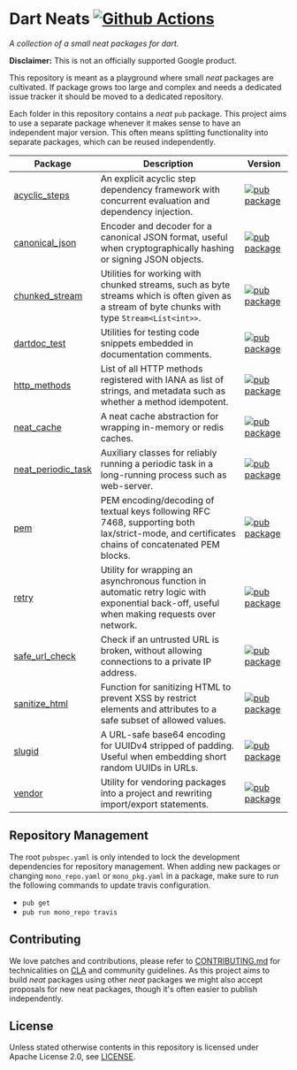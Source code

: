 Dart Neats [![Github Actions](https://github.com/google/dart-neats/actions/workflows/dart.yml/badge.svg)](https://github.com/google/dart-neats/actions/workflows/dart.yml)
==========
_A collection of a small neat packages for dart._

**Disclaimer:** This is not an officially supported Google product.

This repository is meant as a playground where small _neat_ packages are
cultivated. If package grows too large and complex and needs a dedicated issue
tracker it should be moved to a dedicated repository.

Each folder in this repository contains a _neat_ `pub` package. This project
aims to use a separate package whenever it makes sense to have an independent
major version. This often means splitting functionality into separate packages,
which can be reused independently.

| Package | Description | Version |
|---|---|---|
| [acyclic_steps](acyclic_steps/) | An explicit acyclic step dependency framework with concurrent evaluation and dependency injection. | [![pub package](https://img.shields.io/pub/v/acyclic_steps.svg)](https://pub.dev/packages/acyclic_steps) |
| [canonical_json](canonical_json/) | Encoder and decoder for a canonical JSON format, useful when cryptographically hashing or signing JSON objects. | [![pub package](https://img.shields.io/pub/v/canonical_json.svg)](https://pub.dev/packages/canonical_json) |
| [chunked_stream](chunked_stream/) | Utilities for working with chunked streams, such as byte streams which is often given as a stream of byte chunks with type `Stream<List<int>>`. | [![pub package](https://img.shields.io/pub/v/chunked_stream.svg)](https://pub.dev/packages/chunked_stream) |
| [dartdoc_test](dartdoc_test/) | Utilities for testing code snippets embedded in documentation comments. | [![pub package](https://img.shields.io/pub/v/dartdoc_test.svg)](https://pub.dev/packages/dartdoc_test) |
| [http_methods](http_methods/) | List of all HTTP methods registered with IANA as list of strings, and metadata such as whether a method idempotent. | [![pub package](https://img.shields.io/pub/v/http_methods.svg)](https://pub.dev/packages/http_methods) |
| [neat_cache](neat_cache/) | A neat cache abstraction for wrapping in-memory or redis caches. | [![pub package](https://img.shields.io/pub/v/neat_cache.svg)](https://pub.dev/packages/neat_cache) |
| [neat_periodic_task](neat_periodic_task/) | Auxiliary classes for reliably running a periodic task in a long-running process such as web-server. | [![pub package](https://img.shields.io/pub/v/neat_periodic_task.svg)](https://pub.dev/packages/neat_periodic_task) |
| [pem](pem/) | PEM encoding/decoding of textual keys following RFC 7468, supporting both lax/strict-mode, and certificates chains of concatenated PEM blocks. | [![pub package](https://img.shields.io/pub/v/pem.svg)](https://pub.dev/packages/pem) |
| [retry](retry/) | Utility for wrapping an asynchronous function in automatic retry logic with exponential back-off, useful when making requests over network. | [![pub package](https://img.shields.io/pub/v/retry.svg)](https://pub.dev/packages/retry) |
| [safe_url_check](safe_url_check/) | Check if an untrusted URL is broken, without allowing connections to a private IP address. | [![pub package](https://img.shields.io/pub/v/safe_url_check.svg)](https://pub.dev/packages/safe_url_check) |
| [sanitize_html](sanitize_html/) | Function for sanitizing HTML to prevent XSS by restrict elements and attributes to a safe subset of allowed values. | [![pub package](https://img.shields.io/pub/v/sanitize_html.svg)](https://pub.dev/packages/sanitize_html) |
| [slugid](slugid/) | A URL-safe base64 encoding for UUIDv4 stripped of padding. Useful when embedding short random UUIDs in URLs. | [![pub package](https://img.shields.io/pub/v/slugid.svg)](https://pub.dev/packages/slugid) |
| [vendor](vendor/) | Utility for vendoring packages into a project and rewriting import/export statements. | [![pub package](https://img.shields.io/pub/v/vendor.svg)](https://pub.dev/packages/vendor) |

## Repository Management
The root `pubspec.yaml` is only intended to lock the development dependencies
for repository management. When adding new packages or changing `mono_repo.yaml`
or `mono_pkg.yaml` in a package, make sure to run the following commands to
update travis configuration.

 * `pub get`
 * `pub run mono_repo travis`

## Contributing
We love patches and contributions, please refer to [CONTRIBUTING.md][1] for
technicalities on [CLA][2] and community guidelines. As this project aims to
build _neat_ packages using other _neat_ packages we might also accept proposals
for new neat packages, though it's often easier to publish independently.

## License
Unless stated otherwise contents in this repository is licensed under
Apache License 2.0, see [LICENSE](LICENSE).

[1]: CONTRIBUTING.md
[2]: https://cla.developers.google.com/
